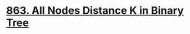 # [863. All Nodes Distance K in Binary Tree](https://leetcode.com/problems/all-nodes-distance-k-in-binary-tree/)
